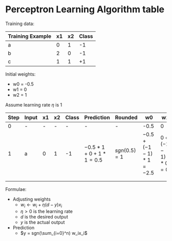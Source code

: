# Perceptron Learning Algorithm table

Training data:

| Training Example | x1   | x2   | Class |
| ---------------- | ---- | ---- | ----- |
| a                | 0    | 1    | -1    |
| b                | 2    | 0    | -1    |
| c                | 1    | 1    | +1    |

Initial weights:

- w0 = -0.5
- w1 = 0
- w2 = 1

Assume learning rate $\eta$ is 1

| Step | Input | x1   | x2   | Class | Prediction           | Rounded        | w0                       | w1                 | w2                  |
| ---- | ----- | ---- | ---- | ----- | -------------------- | -------------- | ------------------------ | ------------------ | ------------------- |
| 0    | -     | -    | -    | -     | -                    | -              | -0.5                     | 0                  | 1                   |
| 1    | a     | 0    | 1    | -1    | $-0.5*1+0+1*1 = 0.5$ | $sgn(0.5) = 1$ | $-0.5 + (-1-1)*1 = -2.5$ | $0 + (-1-1)*0 = 0$ | $1 + (-1-1)*1 = -1$ |
|      |       |      |      |       |                      |                |                          |                    |                     |
|      |       |      |      |       |                      |                |                          |                    |                     |

Formulae:

- Adjusting weights
  - $w_i \leftarrow w_i + \eta(d-y)x_i$
  - $\eta > 0$ is the learning rate
  - $d$ is the desired output
  - $y$ is the actual output
- Prediction
  - $y = sgn(\sum_{i=0}^n) w_ix_i$




